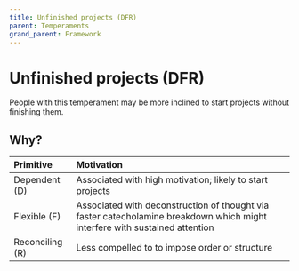 ```yaml
---
title: Unfinished projects (DFR)
parent: Temperaments
grand_parent: Framework
---
```


# Unfinished projects (DFR)

People with this temperament may be more inclined to start projects without finishing them.

## Why?

| Primitive       | Motivation |
| :---------------| :--------- |
| Dependent (D)   | Associated with high motivation; likely to start projects |
| Flexible (F)    | Associated with deconstruction of thought via faster catecholamine breakdown which might interfere with sustained attention |
| Reconciling (R) | Less compelled to to impose order or structure |